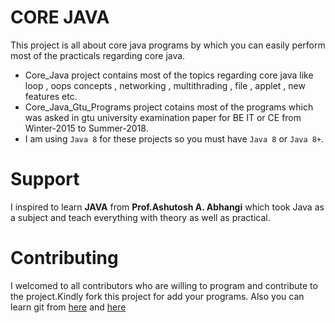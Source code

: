 # CORE JAVA
This project is all about core java programs by which you can easily perform most of the practicals regarding core java. 
- Core_Java project contains most of the topics regarding core java like loop , oops concepts , networking , multithrading , file , applet , new features etc.
- Core_Java_Gtu_Programs project cotains most of the programs which was asked in gtu university examination paper for BE IT or CE from Winter-2015 to Summer-2018.
- I am using `Java 8` for these projects so you must have `Java 8` or `Java 8+`.

# Support
I inspired to learn **JAVA** from **Prof.Ashutosh A. Abhangi** which took Java as a subject and teach everything with theory as well as
practical.

# Contributing
I welcomed to all contributors who are willing to program and contribute to the project.Kindly fork this project for add your programs.
Also you can learn git from [here](https://www.youtube.com/watch?v=OdbBmvfThJY&list=PLsyeobzWxl7q2eaUkorLZExfd7qko9sZC&index=1) and [here](https://guides.github.com/activities/hello-world/)

